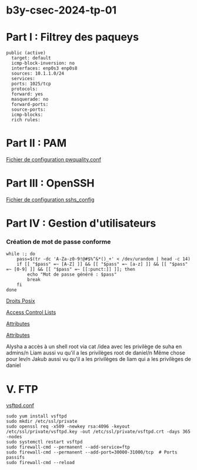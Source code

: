 # b3y-csec-2024-tp-01

# Part I : Filtrey des paqueys

```
public (active)
  target: default
  icmp-block-inversion: no
  interfaces: enp0s3 enp0s8
  sources: 10.1.1.0/24
  services:
  ports: 1025/tcp
  protocols:
  forward: yes
  masquerade: no
  forward-ports:
  source-ports:
  icmp-blocks:
  rich rules:
```

# Part II : PAM

[Fichier de configuration pwquality.conf](https://github.com/NathanGmd/b3y-csec-2024-tp-01/blob/main/pwquality.conf)

# Part III : OpenSSH

[Fichier de configuration sshs_config](https://github.com/NathanGmd/b3y-csec-2024-tp-01/blob/main/sshd_config)

# Part IV : Gestion d'utilisateurs

### Création de mot de passe conforme
```
while :; do
    pass=$(tr -dc 'A-Za-z0-9!@#$%^&*()_+' < /dev/urandom | head -c 14)
    if [[ "$pass" =~ [A-Z] ]] && [[ "$pass" =~ [a-z] ]] && [[ "$pass" =~ [0-9] ]] && [[ "$pass" =~ [[:punct:]] ]]; then
        echo "Mot de passe généré : $pass"
        break
    fi
done
```

[Droits Posix](https://github.com/NathanGmd/b3y-csec-2024-tp-01/blob/main/droits-posix)

[Access Control Lists](https://github.com/NathanGmd/b3y-csec-2024-tp-01/blob/main/ACLs)

[Attributes](https://github.com/NathanGmd/b3y-csec-2024-tp-01/blob/main/attributes)

[Attributes](https://github.com/NathanGmd/b3y-csec-2024-tp-01/blob/main/sudoers)

Alysha a accès à un shell root via cat /idea avec les privilège de suha en admins/n
Liam aussi vu qu'il a les privilèges root de daniel/n
Même chose pour lev/n
Jakub aussi vu qu'il a les privilèges de liam qui a les privilèges de daniel

# V. FTP

[vsftpd.conf](https://github.com/NathanGmd/b3y-csec-2024-tp-01/blob/main/vsftpd)

```
sudo yum install vsftpd
sudo mkdir /etc/ssl/private
sudo openssl req -x509 -newkey rsa:4096 -keyout /etc/ssl/private/vsftpd.key -out /etc/ssl/private/vsftpd.crt -days 365 -nodes
sudo systemctl restart vsftpd
sudo firewall-cmd --permanent --add-service=ftp
sudo firewall-cmd --permanent --add-port=30000-31000/tcp  # Ports passifs
sudo firewall-cmd --reload
```
